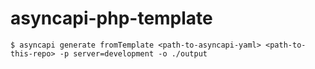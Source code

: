# asyncapi-php-template

```shell
$ asyncapi generate fromTemplate <path-to-asyncapi-yaml> <path-to-this-repo> -p server=development -o ./output
```